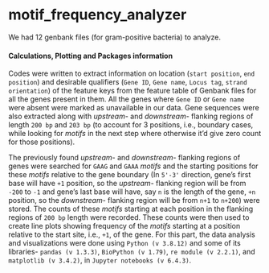 # motif\_frequency\_analyzer

We had 12 genbank files (for gram-positive bacteria) to analyze.  

#### Calculations, Plotting and Packages information
Codes were written to extract information on location (`start position`, `end position`) and desirable qualifiers (`Gene ID`, `Gene name`, `Locus tag`, `strand orientation`) of the feature keys from the feature table of Genbank files for all the genes present in them. All the genes where `Gene ID` or `Gene name` were absent were marked as unavailable in our data. Gene sequences were also extracted along with _upstream_- and _downstream_- flanking regions of length `200 bp` and `203 bp` (to account for 3 positions, i.e., boundary cases, while looking for _motifs_ in the next step where otherwise it’d give zero count for those positions).

The previously found _upstream_- and _downstream_- flanking regions of genes were searched for `GAAG` and `GAAA` _motifs_ and the starting positions for these _motifs_ relative to the gene boundary (In `5'-3'` direction, gene’s first base will have `+1` position, so the _upstream_- flanking region will be from `-200` to `-1` and gene’s last base will have, say `n` is the length of the gene, `+n` position, so the _downstream_- flanking region will be from `n+1` to `n+200`) were stored. The counts of these _motifs_ starting at each position in the flanking regions of `200 bp` length were recorded.
These counts were then used to create line plots showing frequency of the _motifs_ starting at a position relative to the start site, i.e., `+1`, of the gene. For this part, the data analysis and visualizations were done using `Python (v 3.8.12)` and some of its libraries- `pandas (v 1.3.3)`, `BioPython (v 1.79)`, `re module (v 2.2.1)`, and `matplotlib (v 3.4.2)`, in `Jupyter notebooks (v 6.4.3)`.
